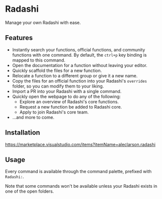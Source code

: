 # Radashi

Manage your own Radashi with ease.

## Features

- Instantly search your functions, official functions, and community functions with one command. By default, the `ctrl+p` key binding is mapped to this command.
- Open the documentation for a function without leaving your editor.
- Quickly scaffold the files for a new function.
- Relocate a function to a different group or give it a new name.
- Copy the files for an official function into your Radashi's `overrides` folder, so you can modify them to your liking.
- Import a PR into your Radashi with a single command.
- Quickly open the webpage to do any of the following:
  - Explore an overview of Radashi's core functions.
  - Request a new function be added to Radashi core.
  - Apply to join Radashi's core team.
- …and more to come.

## Installation

https://marketplace.visualstudio.com/items?itemName=aleclarson.radashi

## Usage

Every command is available through the command palette, prefixed with `Radashi:`.

Note that some commands won't be available unless your Radashi exists in one of the open folders.
